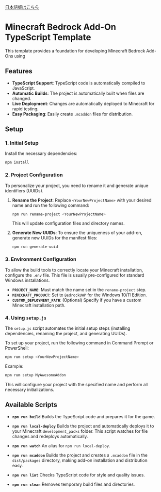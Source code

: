 [日本語版はこちら](README.ja.md)

# Minecraft Bedrock Add-On TypeScript Template

This template provides a foundation for developing Minecraft Bedrock Add-Ons using 

## Features

- **TypeScript Support**: TypeScript code is automatically compiled to JavaScript.
- **Automatic Builds**: The project is automatically built when files are changed.
- **Live Deployment**: Changes are automatically deployed to Minecraft for rapid testing.
- **Easy Packaging**: Easily create `.mcaddon` files for distribution.

## Setup

### 1. Initial Setup

Install the necessary dependencies:

```bash
npm install
```

### 2. Project Configuration

To personalize your project, you need to rename it and generate unique identifiers (UUIDs).

1.  **Rename the Project**:
    Replace `<YourNewProjectName>` with your desired name and run the following command:
    ```bash
    npm run rename-project <YourNewProjectName>
    ```
    This will update configuration files and directory names.

2.  **Generate New UUIDs**:
    To ensure the uniqueness of your add-on, generate new UUIDs for the manifest files:
    ```bash
    npm run generate-uuid
    ```

### 3. Environment Configuration

To allow the build tools to correctly locate your Minecraft installation, configure the `.env` file. This file is usually pre-configured for standard Windows installations.

- **`PROJECT_NAME`**: Must match the name set in the `rename-project` step.
- **`MINECRAFT_PRODUCT`**: Set to `BedrockUWP` for the Windows 10/11 Edition.
- **`CUSTOM_DEPLOYMENT_PATH`**: (Optional) Specify if you have a custom Minecraft installation path.

### 4. Using `setup.js`

The `setup.js` script automates the initial setup steps (installing dependencies, renaming the project, and generating UUIDs).

To set up your project, run the following command in Command Prompt or PowerShell:

```bash
npm run setup <YourNewProjectName>
```

Example:
```bash
npm run setup MyAwesomeAddon
```

This will configure your project with the specified name and perform all necessary initializations.

## Available Scripts

- **`npm run build`**
  Builds the TypeScript code and prepares it for the game.

- **`npm run local-deploy`**
  Builds the project and automatically deploys it to your Minecraft `development_packs` folder. This script watches for file changes and redeploys automatically.

- **`npm run watch`**
  An alias for `npm run local-deploy`.

- **`npm run mcaddon`**
  Builds the project and creates a `.mcaddon` file in the `dist/packages` directory, making add-on installation and distribution easy.

- **`npm run lint`**
  Checks TypeScript code for style and quality issues.

- **`npm run clean`**
  Removes temporary build files and directories.
